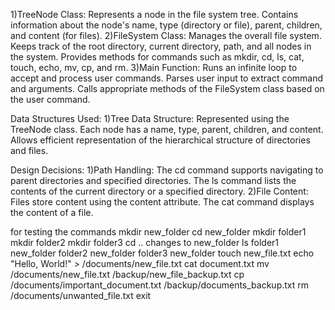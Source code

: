 1)TreeNode Class:
Represents a node in the file system tree.
Contains information about the node's name, type (directory or file), parent, children, and content (for files).
2)FileSystem Class:
Manages the overall file system.
Keeps track of the root directory, current directory, path, and all nodes in the system.
Provides methods for commands such as mkdir, cd, ls, cat, touch, echo, mv, cp, and rm.
3)Main Function:
Runs an infinite loop to accept and process user commands.
Parses user input to extract command and arguments.
Calls appropriate methods of the FileSystem class based on the user command.

Data Structures Used:
1)Tree Data Structure:
Represented using the TreeNode class.
Each node has a name, type, parent, children, and content.
Allows efficient representation of the hierarchical structure of directories and files.


Design Decisions:
1)Path Handling:
The cd command supports navigating to parent directories and specified directories.
The ls command lists the contents of the current directory or a specified directory.
2)File Content:
Files store content using the content attribute.
The cat command displays the content of a file.


for testing the commands
mkdir new_folder
cd new_folder
mkdir folder1
mkdir folder2
mkdir folder3
cd .. changes to new_folder
ls
folder1 new_folder
folder2 new_folder
folder3 new_folder
touch new_file.txt
echo "Hello, World!" > /documents/new_file.txt
cat document.txt
mv /documents/new_file.txt /backup/new_file_backup.txt
cp /documents/important_document.txt /backup/documents_backup.txt
rm /documents/unwanted_file.txt
exit

